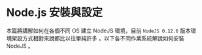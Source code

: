 # Node.js 安裝與設定

本篇將講解如何在各個不同 OS 建立 NodeJS 環境，目前 `NodeJS 0.12.0` 版本環境架設方式相對來說都比以往單純許多
。以下各不同作業系統解說如何安裝 NodeJS 。
